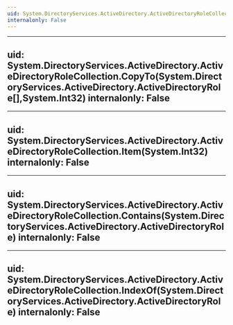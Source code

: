 ```yaml
---
uid: System.DirectoryServices.ActiveDirectory.ActiveDirectoryRoleCollection
internalonly: False
---
```


---
uid: System.DirectoryServices.ActiveDirectory.ActiveDirectoryRoleCollection.CopyTo(System.DirectoryServices.ActiveDirectory.ActiveDirectoryRole[],System.Int32)
internalonly: False
---

---
uid: System.DirectoryServices.ActiveDirectory.ActiveDirectoryRoleCollection.Item(System.Int32)
internalonly: False
---

---
uid: System.DirectoryServices.ActiveDirectory.ActiveDirectoryRoleCollection.Contains(System.DirectoryServices.ActiveDirectory.ActiveDirectoryRole)
internalonly: False
---

---
uid: System.DirectoryServices.ActiveDirectory.ActiveDirectoryRoleCollection.IndexOf(System.DirectoryServices.ActiveDirectory.ActiveDirectoryRole)
internalonly: False
---
